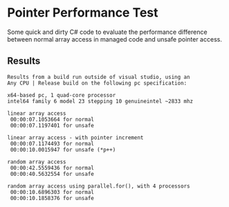 Pointer Performance Test
========================

Some quick and dirty C# code to evaluate the performance difference between
normal array access in managed code and unsafe pointer access.


Results
-------

    Results from a build run outside of visual studio, using an
    Any CPU | Release build on the following pc specification:
    
    x64-based pc, 1 quad-core processor
    intel64 family 6 model 23 stepping 10 genuineintel ~2833 mhz

    linear array access
     00:00:07.1053664 for normal
     00:00:07.1197401 for unsafe
     
    linear array access - with pointer increment
     00:00:07.1174493 for normal
     00:00:10.0015947 for unsafe (*p++)
     
    random array access
     00:00:42.5559436 for normal
     00:00:40.5632554 for unsafe
     
    random array access using parallel.for(), with 4 processors
     00:00:10.6896303 for normal
     00:00:10.1858376 for unsafe

